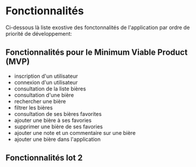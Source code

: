 # Fonctionnalités

Ci-dessous là liste exostive des fonctonnalités de l'application par ordre de priorité de développement:

## Fonctionnalités pour le Minimum Viable Product (MVP)

* inscription d'un utilisateur
* connexion d'un utilisateur
* consultation de la liste bières
* consultation d'une bière
* rechercher une bière
* filtrer les bières
* consultation de ses bières favorites
* ajouter une bière à ses favories
* supprimer une bière de ses favories
* ajouter une note et un commentaire sur une bière
* ajouter une bière dans l'application

## Fonctionnalités lot 2



